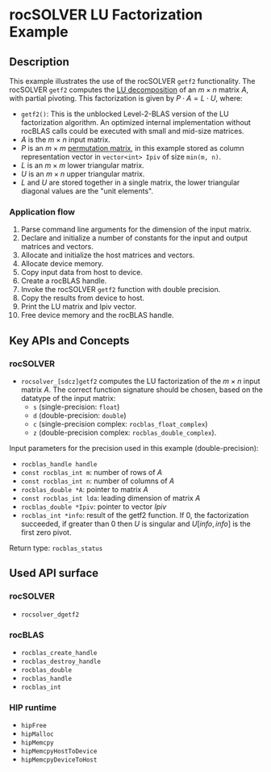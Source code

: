 # rocSOLVER LU Factorization Example

## Description
This example illustrates the use of the rocSOLVER `getf2` functionality. The rocSOLVER `getf2` computes the [LU decomposition](https://en.wikipedia.org/wiki/LU_decomposition) of an $m \times n$ matrix $A$, with partial pivoting. This factorization is given by $P \cdot A = L \cdot U$, where:
- `getf2()`: This is the unblocked Level-2-BLAS version of the LU factorization algorithm. An optimized internal implementation without rocBLAS calls could be executed with small and mid-size matrices.
- $A$ is the $m \times n$ input matrix.
- $P$ is an $m \times m$ [permutation matrix](https://en.wikipedia.org/wiki/Permutation_matrix), in this example stored as column representation vector in `vector<int> Ipiv` of size `min(m, n)`.
- $L$ is an $m \times m$ lower triangular matrix.
- $U$ is an $m \times n$ upper triangular matrix.
- $L$ and $U$ are stored together in a single matrix, the lower triangular diagonal values are the "unit elements".

### Application flow
1. Parse command line arguments for the dimension of the input matrix.
2. Declare and initialize a number of constants for the input and output matrices and vectors.
3. Allocate and initialize the host matrices and vectors.
4. Allocate device memory.
5. Copy input data from host to device.
6. Create a rocBLAS handle.
7. Invoke the rocSOLVER `getf2` function with double precision.
8. Copy the results from device to host.
9. Print the LU matrix and Ipiv vector.
10. Free device memory and the rocBLAS handle.

## Key APIs and Concepts
### rocSOLVER
- `rocsolver_[sdcz]getf2` computes the LU factorization of the $m \times n$ input matrix $A$. The correct function signature should be chosen, based on the datatype of the input matrix:
  - `s` (single-precision: `float`)
  - `d` (double-precision: `double`)
  - `c` (single-precision complex: `rocblas_float_complex`)
  - `z` (double-precision complex: `rocblas_double_complex`).

Input parameters for the precision used in this example (double-precision):
- `rocblas_handle handle`
- `const rocblas_int m`: number of rows of $A$
- `const rocblas_int n`: number of columns of $A$
- `rocblas_double *A`: pointer to matrix $A$
- `const rocblas_int lda`: leading dimension of matrix $A$
- `rocblas_double *Ipiv`: pointer to vector $Ipiv$
- `rocblas_int *info`: result of the getf2 function. If 0, the factorization succeeded, if greater than 0 then $U$ is singular and $U[info,info]$ is the first zero pivot.

Return type: `rocblas_status`

## Used API surface
### rocSOLVER
- `rocsolver_dgetf2`

### rocBLAS
- `rocblas_create_handle`
- `rocblas_destroy_handle`
- `rocblas_double`
- `rocblas_handle`
- `rocblas_int`

### HIP runtime
- `hipFree`
- `hipMalloc`
- `hipMemcpy`
- `hipMemcpyHostToDevice`
- `hipMemcpyDeviceToHost`
